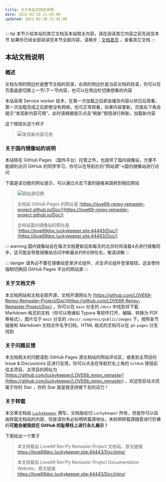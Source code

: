```yaml
---
title: 关于本站文档的说明
date: 2022-02-20 21:45:00
updated: 2022-02-20 21:45:00
---
```


::: tip
本节介绍本站的其它文档及本站相关内容，请在阅读其它内容之前先阅览本节
如果你已经全部阅读完本节全部内容，请移步：[文档首页](/docs/) ，查看其它文档
:::

## 本站文档说明

### 概述

文档左侧的侧边栏是整节文档的目录，右侧的侧边栏是当前文档的目录，你可以在页面底部切换上一节\下一节内容，也可以在侧边栏切换想看的内容

本站采用 Service worker 技术，在第一次加载之后即会缓存内容以供日后观看，第一次加载完成之后即使没有网络，也可正常观看，如果内容更新，页面右下角会提示“发现新内容可用”，此时请根据提示点击“刷新”按钮进行刷新，加载新内容

这个按钮长这个样子

> ![发现新内容可用](/Doc/images/intro/README/发现新内容可用.png)

### 关于国内镜像站的说明

本站除在 GitHub Pages （国外平台）托管之外，也提供了国内镜像站，方便不能顺利访问 GitHub 的同学学习，你可以在导航栏的“网站源”->国内镜像站进行访问

下面是该功能的网址提示，可以通过点击下面的链接来跳转到相应网站

> ![网站源切换](/Doc/images/intro/README/网站源切换.png)

>文档站 GitHub Pages 的网址是 [https://love69-renpy-remaster-project.github.io/Doc/](https://love69-renpy-remaster-project.github.io/Doc/)
>
>文档站国内镜像站的网址是 [https://love69doc.luckykeeper.site:44443/Doc/](https://love69doc.luckykeeper.site:44443/Doc/)

::: warning
国内镜像站会在每次文档更新后和每天的北京时间凌晨4点进行镜像同步，这可能会导致镜像站访问中断最长约8分钟左右，敬请谅解
:::

::: danger
请务必不要在镜像站登录评论组件、点击评论组件登录按钮，这会使你强制切换回 GitHub Pages 平台的网站源
:::

### 关于文档文件

本文档网站和文档全部开源，文档开源网址为 [https://github.com/LOVE69-Renpy-Remaster-Project/Doc](https://github.com/LOVE69-Renpy-Remaster-Project/Doc) ，你可以在 `main` 分支的 `/docs` 中找到并下载 Markdown 格式的文档（你可以用诸如 Typora 等软件打开、编辑、转换为 PDF 等格式），图片位于  `main` 分支的 `/docs/.vuepress/public/images` 下，按照各节链接和 Markdown 文档文件名字归档，HTML 格式的文档可以在 `gh-pages` 分支找到

### 关于问题反馈

本文档相关的问题请到 GitHub Pages 源文档站的网站评论区，或者到主项目的 Issue & Discussions 区进行反馈，你可以点击在导航栏右上角的 `GitHub` 按钮前往主项目，主项目的网址为 [https://github.com/luckykeeper/LOVE69_renpy_remaster](https://github.com/luckykeeper/LOVE69_renpy_remaster) ，欢迎您前往点亮属于你的 Star ，你的 Star 就是我坚持做下去的动力！

### 关于转载

本文章文档由 [`Luckykeeper`](https://github.com/luckykeeper) 撰写，文档版权归 `Luckykeeper` 所有，但是你可以自由转载文档站的内容，但是请你务必标明转载源地址，未标明转载源随意进行抄袭的**可能会被我挂在 GitHub 的耻辱柱上进行永久展示！**

下面给出一个栗子

> 本文转载自 Love69 Ren’Py Remaster Project 文档站，原文链接 https://love69doc.luckykeeper.site:44443/Doc/intro/

>本文转载自 Love69 Ren’Py Remaster Project Documentation Website，原文链接 https://love69doc.luckykeeper.site:44443/Doc/intro/

